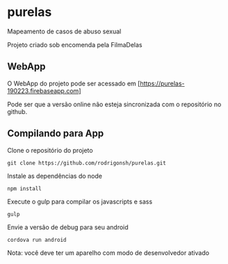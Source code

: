 # purelas

Mapeamento de casos de abuso sexual

Projeto criado sob encomenda pela FilmaDelas

## WebApp

O WebApp do projeto pode ser acessado em
[https://purelas-190223.firebaseapp.com]

Pode ser que a versão online não esteja sincronizada
com o repositório no github.

## Compilando para App

Clone o repositório do projeto

    git clone https://github.com/rodrigonsh/purelas.git

Instale as dependências do node

    npm install

Execute o gulp para compilar os javascripts e sass

    gulp

Envie a versão de debug para seu android

    cordova run android

Nota: você deve ter um aparelho com modo de desenvolvedor ativado
